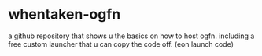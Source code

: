 # whentaken-ogfn
a github repository that shows u the basics on how to host ogfn. including a free custom launcher that u can copy the code off. (eon launch code)
